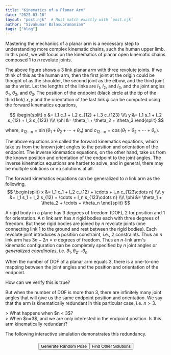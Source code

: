 ```yaml
---
title: "Kinematics of a Planar Arm"
date: "2025-03-10"
layout: "post.njk"  # Must match exactly with `post.njk`
author: "Sivakumar Balasubramanian"
tags: ["blog"]
---
```

<style>
  svg {
    display: block;
    margin: auto;
  }

  .button-container {
    display: flex;           /* Use flexbox for layout */
    justify-content: center; /* Center-align buttons horizontally */
    align-items: center;     /* Center-align buttons vertically (if needed) */
    margin-top: 20px;        /* Add some space above the buttons */
}
</style>

<script src="https://cdnjs.cloudflare.com/ajax/libs/mathjs/11.11.1/math.min.js"></script>

<script>
    // Some utility functions
    function mapPositionsToCoordinates(positions, origin) {
        return positions.map(pos => [origin.x + pos[0],
                                     origin.y - pos[1]]);
    }

    function degreesToRadians(degreesArray) {
        return degreesArray.map(deg => deg * Math.PI / 180);
    }

    function cummulativeSum(array) {
        return array.reduce((acc, curr) => {
            acc.push(acc[acc.length - 1] + curr);
            return acc;
        }, [0]).slice(1);
    }


    function polarToCartesian(centerX, centerY, radius, angleInDegrees) {
        const angleInRadians = angleInDegrees;
        return {
            x: centerX + (radius * Math.cos(angleInRadians)),
            y: centerY - (radius * Math.sin(angleInRadians))
        };
    }

    function describeArc(x, y, radius, startAngle, endAngle) {
        const start = polarToCartesian(x, y, radius, startAngle);
        const end = polarToCartesian(x, y, radius, endAngle);
        const largeArcFlag = endAngle - startAngle <= 180 ? "0" : "1";
        const sweetDir = endAngle - startAngle >= 0 ? "0" : "1";
        return `
            M ${start.x} ${start.y}
            A ${radius} ${radius} 0 ${largeArcFlag} ${sweetDir} ${end.x} ${end.y}
        `;
    }

    // Three link arm class.
    class ThreeLinkArm {
        #jacobian = math.zeros(3, 3);

        constructor(lengths, angles) {
            this.lengths = lengths;
            this.angles = angles;
            this.#updateJacobian();
        }
    
        setAngles(newAngles) {
            this.angles = newAngles;
            this.#updateJacobian();
        }

        setLengths(newLengths) {
            this.lengths = newLengths;
            this.#updateJacobian();
        }
    
        #updateJacobian() {
            const _sterms = cummulativeSum(this.angles).map(angle => Math.sin(angle));
            const _cterms = cummulativeSum(this.angles).map(angle => Math.cos(angle));
            this.#jacobian.set([0, 0], -this.lengths[0] * _sterms[0] - this.lengths[1] * _sterms[1] - this.lengths[2] * _sterms[2]);
            this.#jacobian.set([0, 1], -this.lengths[1] * _sterms[1] - this.lengths[2] * _sterms[2]);
            this.#jacobian.set([0, 2], -this.lengths[2] * _sterms[2]);
            this.#jacobian.set([1, 0], this.lengths[0] * _cterms[0] + this.lengths[1] * _cterms[1] + this.lengths[2] * _cterms[2]);
            this.#jacobian.set([1, 1], this.lengths[1] * _cterms[1] + this.lengths[2] * _cterms[2]);
            this.#jacobian.set([1, 2], this.lengths[2] * _cterms[2]);
            this.#jacobian.set([2, 0], 1);
            this.#jacobian.set([2, 1], 1);
            this.#jacobian.set([2, 2], 1);
        }

        getJacobian() {
            return this.#jacobian;
        }

        getArmPositions() {
            const cusumtheta = cummulativeSum(this.angles);
            const x1 = 0, y1 = 0;
            const x2 = this.lengths[0] * Math.cos(cusumtheta[0]);
            const y2 = this.lengths[0] * Math.sin(cusumtheta[0]);
            const x3 = x2 + this.lengths[1] * Math.cos(cusumtheta[1]);
            const y3 = y2 + this.lengths[1] * Math.sin(cusumtheta[1]);
            const x4 = x3 + this.lengths[2] * Math.cos(cusumtheta[2]);
            const y4 = y3 + this.lengths[2] * Math.sin(cusumtheta[2]);
            return [[x1, y1], [x2, y2], [x3, y3], [x4, y4]];
        }

        forwardStatics(torque) {
            try {
                const pinvJ = math.pinv(math.transpose(this.getJacobian()));
                return math.multiply(pinvJ, math.reshape(torque, [-1, 1])).toArray().flat();
            } catch (error) {
                return null;
            }
        }
    }

    document.addEventListener("DOMContentLoaded", function() {
        const width = 300, height = 300;
        const origin = {x: 50, y: 250};
        const viewpad = 25;

        // Create the arm object once and reuse it
        const arm = new ThreeLinkArm(
            [100, 100, 75], // Initial lengths
            degreesToRadians([30, 30, 60]) // Initial angles
        );

        const svg = d3.select("#svg-container")
            .append("svg")
            .attr("width", width)
            .attr("height", height)
            .attr("viewBox", `-${viewpad} -${viewpad} ${width + 50} ${height + 50}`)
            .attr("preserveAspectRatio", "xMidYMid meet");

        // Plot the x and y axes
        svg.append("line")
           .attr("x1", 0).attr("y1", origin.y)
           .attr("x2", width).attr("y2", origin.y)
           .attr("stroke", "gray")
           .attr("stroke-width", 0.25);
        svg.append("line")
           .attr("x1", origin.x).attr("y1", 0)
           .attr("x2", origin.x).attr("y2", height)
           .attr("stroke", "gray")
           .attr("stroke-width", 0.25);

        // Plot the links.
        const linkpos = mapPositionsToCoordinates(arm.getArmPositions(), origin);
        for (let i = 0; i < linkpos.length - 1; i++) {
            let x1 = linkpos[i][0];
            let y1 = linkpos[i][1];
            let x2 = linkpos[i + 1][0];
            let y2 = linkpos[i + 1][1];
            // Plot the line
            svg.append("line")
                .attr("x1", linkpos[i][0])
                .attr("y1", linkpos[i][1])
                .attr("x2", linkpos[i+1][0])
                .attr("y2", linkpos[i+1][1])
                .attr("stroke", "black")
                .attr("stroke-width", 2);
            // Display the link lengths
            let midx = (x1 + x2) / 2;
            let midy = (y1 + y2) / 2;
            let shiftx = (y2 - y1) / arm.lengths[i];
            let shifty = -(x2 - x1) / arm.lengths[i];
            let shiftscalex = shiftx > 0 ? -1 : 1;
            let shiftscaley = shiftx > 0 ? -1 : 1;
            svg.append("text")
                .attr("x", midx + shiftscalex * 15 * shiftx)
                .attr("y", midy + shiftscaley * 15 * shifty)
                .attr("text-anchor", "middle")
                .attr("font-size", "14px")
                .attr("fill", "#00c")
                .text(`l${i + 1}`);
        }
        // Extend links for annotating the joint angles.
        for (let i = 1; i < linkpos.length; i++) {
            svg.append("line")
               .attr("x1", linkpos[i][0])
               .attr("y1", linkpos[i][1])
               .attr("x2", linkpos[i][0] + 0.5 * (linkpos[i][0] - linkpos[i - 1][0]))
               .attr("y2", linkpos[i][1] + 0.5 * (linkpos[i][1] - linkpos[i - 1][1]))
               .attr("stroke", "gray")
               .attr("stroke-width", "1")
               .attr("stroke-dasharray", "2,2");
        }
        // Plot the joints.
        linkpos.slice(0, -1).forEach(pos => {
            svg.append("circle")
                .attr("cx", pos[0])
                .attr("cy", pos[1])
                .attr("r", 5)
                .attr("stroke", "black")
                .attr("stroke-width", "1")
                .attr("fill", "#ffffff");
        });
        // Plot the endpoint.
        svg.append("circle")
            .attr("cx", linkpos.at(-1)[0])
            .attr("cy", linkpos.at(-1)[1])
            .attr("r", 2)
            .attr("stroke", "black")
            .attr("stroke-width", "1")
            .attr("fill", "black");
        // Draw the arc for the joint angles.
        arm.angles.map((_t, i) => {
            let startAngle = math.sum(arm.angles.slice(0, i));
            let endAngle = math.sum(arm.angles.slice(0, i + 1));
            let midAngle = (startAngle + endAngle) / 2;  // Midpoint for label
            svg.append("path")
                .attr("d", describeArc(linkpos[i][0], linkpos[i][1], 0.4 * arm.lengths[i], startAngle, endAngle))
                .attr("stroke", "black")
                .attr("fill", "none")
                .attr("stroke-width", 1.0);
            // Convert midAngle to radians
            let midAngleRad = midAngle;
            // Compute text position
            let textX = linkpos[i][0] + 0.6 * arm.lengths[i] * Math.cos(midAngleRad);
            let textY = linkpos[i][1] - 0.5 * arm.lengths[i] * Math.sin(midAngleRad);
            // Append the angle label
            svg.append("text")
                .attr("x", textX)
                .attr("y", textY)
                .attr("font-size", "14px")
                .attr("fill", "#c00")
                .attr("text-anchor", "middle")
                .text(`θ${i + 1}`);
        });
        // Display endpoint text.
        svg.append("text")
           .attr("x", linkpos.at(-1)[0] - 25)
           .attr("y", linkpos.at(-1)[1])
           .attr("font-size", "18px")
           .attr("fill", "#080")
           .attr("text-anchor", "middle")
           .text(`x, y`);
        // Plot the endpoint orientation arc and text
        svg.append("line")
           .attr("x1", linkpos.at(-1)[0])
           .attr("y1", linkpos.at(-1)[1])
           .attr("x2", linkpos.at(-1)[0] + 40)
           .attr("y2", linkpos.at(-1)[1])
           .attr("stroke", "gray")
           .attr("stroke-width", "1")
           .attr("stroke-dasharray", "2,2");
        // Angle arc
        svg.append("path")
            .attr("d", describeArc(linkpos.at(-1)[0], linkpos.at(-1)[1], 0.25 * arm.lengths.at(-1), 0, math.sum(arm.angles)))
            .attr("stroke", "black")
            .attr("fill", "none")
            .attr("stroke-width", 1.0);
        // Compute text position
        let textX = linkpos.at(-1)[0] + 0.4 * arm.lengths.at(-1) * Math.cos(math.sum(arm.angles) / 2);
        let textY = linkpos.at(-1)[1] - 0.3 * arm.lengths.at(-1) * Math.sin(math.sum(arm.angles) / 2);
        // Append the angle label
        svg.append("text")
            .attr("x", textX)
            .attr("y", textY)
            .attr("font-size", "18px")
            .attr("fill", "#080")
            .attr("text-anchor", "middle")
            .text(`ϕ`);
    });
</script>

Mastering the mechanics of a planar arm is a necessary step to understanding more complex kinematic chains, such the human upper limb. In this post, we will focus on the kinematics of planar open kinematic chains composed $1$ to $n$ revolute joints.

<div id="svg-container"></div>

The above figure shows a 3 link planar arm with three revolute joints. If we think of this as the human arm, then the first joint at the origin could be thought of as the shoulder, the second joint as the elbow, and the third joint as the wrist. Let the lengths of the links are $l_1$, $l_2$, and $l_3$, and the joint angles $\theta_1$, $\theta_2$, and $\theta_3$. The position of the endpoint (black circle at the tip of the third link) $x, y$ and the orientation of the last link $\phi$ can be computed using the forward kinematics equations,

$$
\begin{split}
    x &= l_1 c_1 + l_2 c_{12} + l_3 c_{123} \\\\
    y &= l_1 s_1 + l_2 s_{12} + l_3 s_{123} \\\\
    \phi &= \theta_1 + \theta_2 + \theta_3
\end{split}
$$

where, $s_{12\cdots n} = \sin(\theta_1 + \theta_2 + \cdots + \theta_n)$ and $c_{12\cdots n} = \cos(\theta_1 + \theta_2 + \cdots + \theta_n)$.

The above equations are called the forward kinematics equations, which take us from the known joint angles to the position and orientation of the endpoint. The inverse kinematics equations, on the other hand, take us from the known position and orientation of the endpoint to the joint angles. The inverse kinematics equations are harder to solve, and in general, there may be multiple solutions or no solutions at all.

The forward kinematics equations can be generalized to $n$ link arm as the following,
$$
\begin{split}
    x &= l_1 c_1 + l_2 c_{12} + \cdots + l_n c_{123\cdots n} \\\\
    y &= l_1 s_1 + l_2 s_{12} + \cdots + l_n s_{123\cdots n} \\\\
    \phi &= \theta_1 + \theta_2 + \cdots + \theta_n
\end{split}
$$

A rigid body in a plane has $3$ degrees of freedom (DOF), $2$ for position and $1$ for orientation. A $n$ link arm has $n$ rigid bodies each with three degrees of freedom. But these rigid bodies are joined by $n$ revolute joints (one connecting link 1 to the ground and rest between the rigid bodies). Each revolute joint introduces a position constraint, i.e., $2$ constraints. Thus an $n$ link arm has $3n - 2n = n$ degrees of freedom. Thus an $n$-link arm's kinematic configuration can be completely specified by $n$ joint angles or <i>generalized coordinates</i>, i.e. $\theta_1, \theta_2 \cdots \theta_n$.

When the number of DOF of a planar arm equals $3$, there is a one-to-one mapping between the joint angles and the position and orientation of the endpoint. 

<p class="question-box">
How can we verify this is true?
</p>

But when the number of DOF is more than $3$, there are infinitely many joint angles that will give us the same endpoint position and orientation. We say that the arm is <span class="emphasized">kinematically redundant</span> in this particular case, i.e. $n > 3$.

<p class="question-box">
> What happens when $n < 3$?<br>
> When $n=3$, and we are only interested in the endpoint position. Is this arm kinematically redundant?
</p>

The following interactive simulation demonstrates this redundancy.
<div id="svg-4link-interactive"></div>
<div class="button-container">
    <button onclick="generateRandomPose()">Generate Random Pose</button>
    <button onclick="findOtherSolutions()">Find Other Solutions</button>
</div>